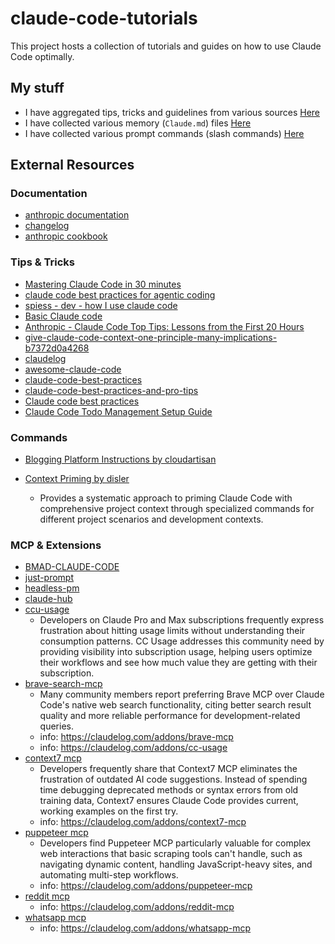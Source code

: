# claude-code-tutorials

This project hosts a collection of tutorials and guides on how to use Claude Code optimally.

## My stuff

* I have aggregated tips, tricks and guidelines from various sources [Here](https://github.com/JackismyShephard/claude-code-tutorials/blob/main/GUIDELINES.md)
* I have collected various memory (`Claude.md`) files [Here](https://github.com/JackismyShephard/claude-code-tutorials/tree/main/memory)
* I have collected various prompt commands (slash commands) [Here](https://github.com/JackismyShephard/claude-code-tutorials/tree/main/commands)

## External Resources

### Documentation

* [anthropic documentation](https://docs.anthropic.com/en/docs/claude-code/overview)
* [changelog](https://claudelog.com/claude-code-changelog)
* [anthropic cookbook](https://github.com/anthropics/anthropic-cookbook)

### Tips & Tricks

* [Mastering Claude Code in 30 minutes](https://www.youtube.com/watch?v=6eBSHbLKuN0)
* [claude code best practices for agentic coding](https://www.anthropic.com/engineering/claude-code-best-practices)
* [spiess - dev - how I use claude code ](https://spiess.dev/blog/how-i-use-claude-code)
* [Basic Claude code](https://harper.blog/2025/05/08/basic-claude-code/)
* [Anthropic - Claude Code Top Tips: Lessons from the First 20 Hours](https://waleedk.medium.com/claude-code-top-tips-lessons-from-the-first-20-hours-246032b943b4)
* [give-claude-code-context-one-principle-many-implications-b7372d0a4268](https://waleedk.medium.com/give-claude-code-context-one-principle-many-implications-b7372d0a4268)
* [claudelog](https://claudelog.com/mechanics/auto-accept-permissions)
* [awesome-claude-code](https://github.com/hesreallyhim/awesome-claude-code)
* [claude-code-best-practices](https://publish.obsidian.md/aixplore/AI+Development+%26+Agents/claude-code-best-practices)
* [claude-code-best-practices-and-pro-tips](https://htdocs.dev/posts/claude-code-best-practices-and-pro-tips/)
* [Claude code best practices](https://www.reddit.com/r/ClaudeAI/comments/1lbyyqh/claude_code_best_practices/)
* [Claude Code Todo Management Setup Guide](https://docs.google.com/document/d/1PDkeau485hoopN53olIVb_o8YNRn6zJ2ragpNQ_Yq98/edit?tab=t.0)

### Commands

* [Blogging Platform Instructions by cloudartisan](https://github.com/cloudartisan/cloudartisan.github.io/tree/d1ed4928b1326dcf658991e0b83387455d1b5004/.claude/commands)

* [Context Priming by disler](https://github.com/disler/just-prompt/tree/main/.claude/commands)
  * Provides a systematic approach to priming Claude Code with comprehensive project context through specialized commands for different project scenarios and development contexts.

### MCP & Extensions

* [BMAD-CLAUDE-CODE](https://github.com/cabinlab/BMAD-CLAUDE-CODE/)
* [just-prompt](https://github.com/disler/just-prompt)
* [headless-pm](https://github.com/madviking/headless-pm)
* [claude-hub](https://github.com/claude-did-this/claude-hub)
* [ccu-usage](https://github.com/ryoppippi/ccusage)
  * Developers on Claude Pro and Max subscriptions frequently express frustration about hitting usage limits without understanding their consumption patterns. CC Usage addresses this community need by providing visibility into subscription usage, helping users optimize their workflows and see how much value they are getting with their subscription.
* [brave-search-mcp](https://github.com/modelcontextprotocol/servers-archived/tree/main/src/brave-search)
  * Many community members report preferring Brave MCP over Claude Code's native web search functionality, citing better search result quality and more reliable performance for development-related queries.
  * info: https://claudelog.com/addons/brave-mcp
  * info: https://claudelog.com/addons/cc-usage
* [context7 mcp](https://github.com/upstash/context7)
  * Developers frequently share that Context7 MCP eliminates the frustration of outdated AI code suggestions. Instead of spending time debugging deprecated methods or syntax errors from old training data, Context7 ensures Claude Code provides current, working examples on the first try.
  * info: https://claudelog.com/addons/context7-mcp
* [puppeteer mcp](https://github.com/modelcontextprotocol/servers-archived/tree/main/src/puppeteer)
  * Developers find Puppeteer MCP particularly valuable for complex web interactions that basic scraping tools can't handle, such as navigating dynamic content, handling JavaScript-heavy sites, and automating multi-step workflows.
  * info: https://claudelog.com/addons/puppeteer-mcp
* [reddit mcp](https://claudelog.com/addons/reddit-mcp)
  * info: https://claudelog.com/addons/reddit-mcp
* [whatsapp mcp](https://github.com/lharries/whatsapp-mcp)
  * info: https://claudelog.com/addons/whatsapp-mcp
